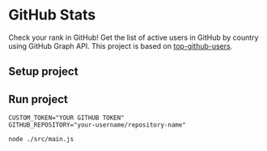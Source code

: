 # GitHub Stats

Check your rank in GitHub! 
Get the list of active users in GitHub by country using GitHub Graph API.
This project is based on [top-github-users](https://github.com/gayanvoice/top-github-users).

## Setup project

## Run project

```
CUSTOM_TOKEN="YOUR GITHUB TOKEN"
GITHUB_REPOSITORY="your-username/repository-name"

node ./src/main.js
```